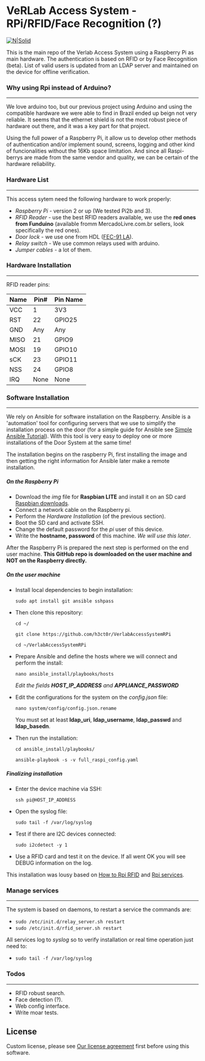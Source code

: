 # VeRLab Access System - RPi/RFID/Face Recognition (?)

[![N|Solid](http://www.verlab.dcc.ufmg.br/verlab/wp-content/uploads/2014/06/logo-verlab-small-transp-300x572.png)](www.verlab.dcc.ufmg.br)

This is the main repo of the Verlab Access System using a Raspberry Pi as main hardware. The authentication is based on RFID or by Face Recognition (beta). List of valid users is updated from an LDAP server and maintained on the device for offline verification.

### Why using Rpi instead of Arduino?
----

We love arduino too, but our previous project using Arduino and using the compatible hardware we were able to find in Brazil ended up beign not very reliable. It seems that the ethernet shield is not the most robust piece of hardware out there, and it was a key part for that project.

Using the full power of a Raspberry Pi, it allow us to develop other methods of authentication and/or implement sound, screens, logging and other kind of funcionalities without the 16Kb space limitation. And since all Raspi-berrys are made from the same vendor and quality, we can be certain of the hardware reliability.

### Hardware List
----

This access sytem need the following hardware to work properly:

* *Raspberry Pi* - version 2 or up (We tested Pi2b and 3).
* *RFID Reader* - use the best RFID readers available, we use the **red ones from Funduino** (available fromm MercadoLivre.com.br sellers, look specifically the red ones).
* *Door lock* - we use one from HDL ([FEC-91 LA](http://www.hdl.com.br/produtos/fechaduras/fecho-eletrico/fecho-eletrico-mod-fec-91-la-espelho-longo-trinco-ajustavel)).
* *Relay switch* - We use common relays used with arduino.
* *Jumper cables* - a lot of them.

### Hardware Installation
----

RFID reader pins:

|Name|Pin#|Pin Name|
|---|---|---|
|VCC|1  |3V3|
|RST|22 |GPIO25   |
|GND|Any|Any|Ground
|MISO|21|GPIO9|
|MOSI|19|GPIO10|
|sCK|23|GPIO11|
|NSS|24|GPIO8|
|IRQ|None|None|

### Software Installation
----

We rely on Ansible for software installation on the Raspberry. Ansible is a 'automation' tool for configuring servers that we use to simplify the installation process on the door (for a simple guide for Ansible see [Simple Ansible Tutorial](https://serversforhackers.com/c/an-ansible-tutorial)). With this tool is very easy to deploy one or more installations of the Door System at the same time!

The installation begins on the raspberry Pi, first installing the image and then getting the right information for Ansible later make a remote installation.

##### On the Raspberry Pi

- Download the *img* file for **Raspbian LITE** and install it on an SD card [Raspbian downloads](https://www.raspberrypi.org/downloads/raspbian/).
- Connect a network cable on the Raspberry pi.
- Perform the *Hardware Installation* (of the previous section).
- Boot the SD card and activate SSH.
- Change the default password for the *pi* user of this device.
- Write the **hostname, password** of this machine. *We will use this later*.

After the Raspberry Pi is prepared the next step is performed on the end user machine. **This GitHub repo is downloaded on the user machine and NOT on the Raspberry directly.**

##### On the user machine
- Install local dependencies to begin installation:

    `sudo apt install git ansible sshpass`


- Then clone this repository:

    `cd ~/`
    
    `git clone https://github.com/h3ct0r/VerlabAccessSystemRPi`
    
    `cd ~/VerlabAccessSystemRPi`

- Prepare Ansible and define the hosts where we will connect and perform the install:
    
    `nano ansible_install/playbooks/hosts`
    
    *Edit the fields **HOST_IP_ADDRESS** and **APPLIANCE_PASSWORD***

- Edit the configurations for the system on the *config.json* file:
    
    `nano system/config/config.json.rename`
    
    You must set at least **ldap_uri**, **ldap_username**, **ldap_passwd** and **ldap_basedn**.

- Then run the installation:
    
    `cd ansible_install/playbooks/`
    
    `ansible-playbook -s -v full_raspi_config.yaml`

##### Finalizing installation

- Enter the device machine via SSH:
    
    `ssh pi@HOST_IP_ADDRESS`
    
- Open the syslog file:

    `sudo tail -f /var/log/syslog`
    
- Test if there are I2C devices connected:

    `sudo i2cdetect -y 1`
    
- Use a RFID card and test it on the device. If all went OK you will see DEBUG information on the log.

This installation was lousy based on [How to Rpi RFID](https://www.sunfounder.com/wiki/index.php?title=How_to_Use_an_RFID_RC522_on_Raspberry_Pi) and [Rpi services](http://blog.scphillips.com/posts/2013/07/getting-a-python-script-to-run-in-the-background-as-a-service-on-boot/).

### Manage services
---

The system is based on daemons, to restart a service the commands are:
- `sudo /etc/init.d/relay_server.sh restart`
- `sudo /etc/init.d/rfid_server.sh restart`

All services log to *syslog* so to verify installation or real time operation just need to:
- `sudo tail -f /var/log/syslog`

### Todos
----

 - RFID robust search.
 - Face detection (?).
 - Web config interface.
 - Write moar tests.

License
----

Custom license, please see [Our license agreement](https://github.com/h3ct0r/VerlabAccessSystemRPi/blob/master/LICENSE) first before using this software.
